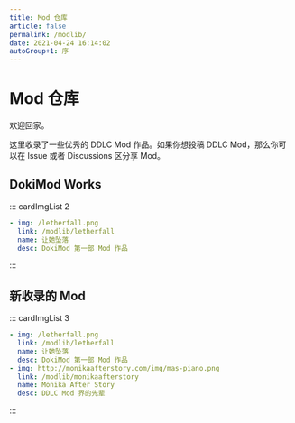 ```yaml
---
title: Mod 仓库
article: false
permalink: /modlib/
date: 2021-04-24 16:14:02
autoGroup+1: 序
---
```

# Mod 仓库
欢迎回家。

这里收录了一些优秀的 DDLC Mod 作品。如果你想投稿 DDLC Mod，那么你可以在 Issue 或者 Discussions 区分享 Mod。

## DokiMod Works

::: cardImgList 2
```yaml
- img: /letherfall.png
  link: /modlib/letherfall
  name: 让她坠落
  desc: DokiMod 第一部 Mod 作品
```
:::

## 新收录的 Mod

::: cardImgList 3
```yaml
- img: /letherfall.png
  link: /modlib/letherfall
  name: 让她坠落
  desc: DokiMod 第一部 Mod 作品
- img: http://monikaafterstory.com/img/mas-piano.png
  link: /modlib/monikaafterstory
  name: Monika After Story
  desc: DDLC Mod 界的先辈
```
:::
